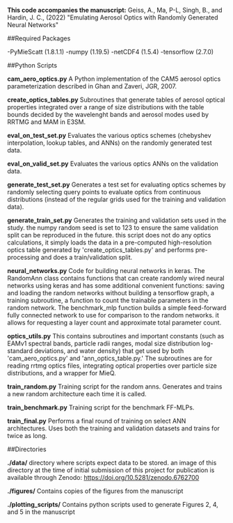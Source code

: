 **This code accompanies the manuscript:**
Geiss, A., Ma, P-L, Singh, B., and Hardin, J. C., (2022) "Emulating Aerosol Optics with Randomly Generated Neural Networks"


##Required Packages

-PyMieScatt (1.8.1.1)
-numpy (1.19.5)
-netCDF4 (1.5.4)
-tensorflow (2.7.0)

##Python Scripts

**cam_aero_optics.py** A Python implementation of the CAM5 aerosol optics parameterization described in Ghan and Zaveri, JGR, 2007.

**create_optics_tables.py** Subroutines that generate tables of aerosol optical properties integrated over a range of size distributions with the table bounds decided by the wavelenght bands and aerosol modes used by RRTMG and MAM in E3SM.

**eval_on_test_set.py** Evaluates the various optics schemes (chebyshev interpolation, lookup tables, and ANNs) on the randomly generated test data.
                        
**eval_on_valid_set.py** Evaluates the various optics ANNs on the validation data.

**generate_test_set.py** Generates a test set for evaluating optics schemes by randomly selecting query points to evaluate optics from continuous distributions (instead of the regular grids used for the training and validation data).
                        
**generate_train_set.py** Generates the training and validation sets used in the study. the numpy random seed is set to 123 to ensure the same validation split can be reproduced in the future. this script does not do any optics calculations, it simply loads the data in a pre-computed high-resolution optics table generated by 'create_optics_tables.py' and performs pre-processing and does a train/validation split.

**neural_networks.py** Code for building neural networks in keras. The RandomAnn class contains functions that can create randomly wired neural networks using keras and has some additional convenient functions: saving and loading the random networks without building a tensorflow graph, a training subroutine, a function to count the trainable parameters in the random network. The benchmark_mlp function builds a simple feed-forward fully connected network to use for comparison to the random networks. it allows for requesting a layer count and approximate total parameter count.

**optics_utils.py** This contains subroutines and important constants (such as EAMv1 spectral bands, particle radii ranges, modal size distribution log-standard deviations, and water density) that get used by both 'cam_aero_optics.py' and 'ann_optics_table.py.' The subroutines are for reading rrtmg optics files, integrating optical properties over particle size distributions, and a wrapper for MieQ.
			
**train_random.py** Training script for the random anns. Generates and trains a new random architecture each time it is called.

**train_benchmark.py** Training script for the benchmark FF-MLPs.

**train_final.py** Performs a final round of training on select ANN architectures. Uses both the training and validation datasets and trains for twice as long.
			
			
##Directories
			
**./data/** directory where scripts expect data to be stored. an image of this directory at the time of initial submission of this project for publication is available through Zenodo:  https://doi.org/10.5281/zenodo.6762700

**./figures/** Contains copies of the figures from the manuscript

**./plotting_scripts/** Contains python scripts used to generate Figures 2, 4, and 5 in the manuscript
